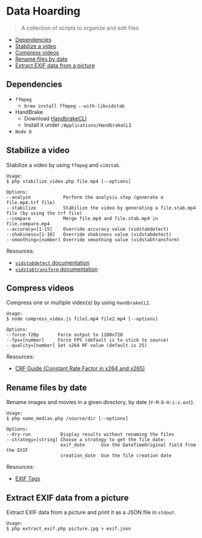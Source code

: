 # Data Hoarding

> A collection of scripts to organize and edit files

* [Dependencies](#dependencies)
* [Stabilize a video](#stabilize-a-video)
* [Compress videos](#compress-videos)
* [Rename files by date](#rename-files-by-date)
* [Extract EXIF data from a picture](#extract-exif-data-from-a-picture)

## Dependencies

* `ffmpeg`
  * `brew install ffmpeg --with-libvidstab`
* HandBrake
  * Download [HandbrakeCLI](https://handbrake.fr)
  * Install it under `/Applications/HandbrakeCLI`
* `Node 8`

## Stabilize a video

Stabilize a video by using `ffmpeg` and `vidstab`.

```shell
Usage:
$ php stabilize_video.php file.mp4 [--options]

Options:
--analyze            Perform the analysis step (generate a file.mp4.trf file)
--stabilize          Stabilize the video by generating a file.stab.mp4 file (by using the trf file)
--compare            Merge file.mp4 and file.stab.mp4 in file.compare.mp4
--accuracy=[1-15]    Override accuracy value (vidstabdetect)
--shakiness=[1-10]   Override shakiness value (vidstabdetect)
--smoothing=[number] Override smoothing value (vidstabtransform)
```

Resources:

* [`vidstabdetect` documentation](https://ffmpeg.org/ffmpeg-filters.html#toc-vidstabdetect-1)
* [`vidstabtransform` documentation](https://ffmpeg.org/ffmpeg-filters.html#toc-vidstabtransform-1)

## Compress videos

Compress one or multiple video(s) by using `HandbrakeCLI`.

```shell
Usage:
$ node compress_video.js file1.mp4 file2.mp4 [--options]

Options:
--force-720p       Force output to 1280x720
--fps=[number]     Force FPS (default is to stick to source)
--quality=[number] Set x264 RF value (default is 25)
```

Resources:

* [CRF Guide (Constant Rate Factor in x264 and x265)](http://slhck.info/video/2017/02/24/crf-guide.html)

## Rename files by date

Rename images and movies in a given directory, by date (`Y-M-D-H:i:s.ext`).

```shell
Usage:
$ php name_medias.php /source/dir [--options]

Options:
--dry-run           Display results without renaming the files
--strategy=[string] Choose a strategy to get the file date:
                    exif_date      Use the DateTimeOriginal field from the EXIF
                    creation_date  Use the file creation date
```

Resources:

* [EXIF Tags](https://sno.phy.queensu.ca/~phil/exiftool/TagNames/EXIF.html)

## Extract EXIF data from a picture

Extract EXIF data from a picture and print it as a JSON file in `stdout`.

```
Usage:
$ php extract_exif.php picture.jpg > exif.json
```
